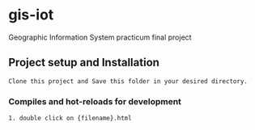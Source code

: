 # gis-iot
Geographic Information System practicum final project

## Project setup and Installation
```
Clone this project and Save this folder in your desired directory.
```
### Compiles and hot-reloads for development
```
1. double click on {filename}.html
```
